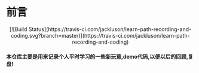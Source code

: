 
# 前言
<div align="center">
[![Build Status](https://travis-ci.com/jackluson/learn-path-recording-and-coding.svg?branch=master)](https://travis-ci.com/jackluson/learn-path-recording-and-coding)
</div>


#### 本仓库主要是用来记录个人平时学习的一些新玩意,demo代码,以便以后的回顾,复盘!

